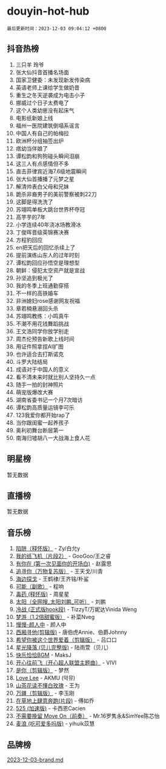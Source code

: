 # douyin-hot-hub

`最后更新时间：2023-12-03 09:04:12 +0800`

## 抖音热榜

1. 三只羊 玲爷
1. 张大仙抖音首播名场面
1. 国家卫健委：未发现新发传染病
1. 英语老师上课给学生做奶昔
1. 重生之冬天逆袭成为电击小子
1. 挪威过个日子太费电了
1. 这个人类幼崽没有起床气
1. 电影纸新娘上线
1. 福州一医院建筑倒塌系谣言
1. 中国人有自己的帕梅拉
1. 欧洲杯分组抽签出炉
1. 痞幼当伴娘了
1. 谭松韵和狗狗碰头瞬间泪崩
1. 这三人有点感情但不多
1. 直击菲律宾近海7.6级地震瞬间
1. 张大仙首播播了元梦之星
1. 解清帅表白父母和兄妹
1. 跪杀非裔男子的美前警察被刺22刀
1. 这脚是得洗洗了
1. 苏翊鸣单板大跳台世界杯夺冠
1. 高芋芋的7年
1. 小学连续40年浇冰场教滑冰
1. 丁俊晖晋级英锦赛决赛
1. 方程豹回应
1. en把天后的回忆杀续上了
1. 提前演练山东人的过年时刻
1. 谭松韵回应孙悟空是理想型
1. 朝鲜：侵犯太空资产就是宣战
1. 孙坚追到极光了
1. 我的冬季上班通勤穿搭
1. 不一样的高铁婚车
1. 非洲媳妇rose感谢网友祝福
1. 章若楠悬溺回头杀
1. 苏翊鸣教练：小鸣真牛
1. 不潮不用花钱舞蹈挑战
1. 王文浩同学你放学别走
1. 周杰伦预告新歌上线时间
1. 用证件照拿捏AI扩图
1. 也许适合去打斯诺克
1. 斗罗大陆结局
1. 成语对于中国人的意义
1. 看不清未来时就比别人坚持久一点
1. 随手一拍的封神照片
1. 萌宠版爆改大赛
1. 湖南省委书记一个月7次暗访
1. 谭松韵高质量运镜李可乐
1. 123我爱你都开始rap了
1. 当你跟闺蜜一起养孩子
1. 奥利初舞台断层第一
1. 南海归墟胡八一大战海上食人花

## 明星榜

暂无数据

## 直播榜

暂无数据

## 音乐榜

1. [陷阱（释怀版）](https://sf6-cdn-tos.douyinstatic.com/obj/tos-cn-ve-2774/oE8C21LeZrzKLDFfQYgMzx4GAIHageG5IzayY7) - Zy/白允y
1. [我的纸飞机（片段2）](https://sf6-cdn-tos.douyinstatic.com/obj/tos-cn-ve-2774/oM2ZrKcg2CD5AeRB2gkeXOFB1IxAGJdZPazYHf) - GooGoo/王之睿
1. [有你在 (第一次见面你的开场白)](https://sf6-cdn-tos.douyinstatic.com/obj/tos-cn-ve-2774/oAthrQ3ClJBfI57uBoFEgNDYtNCZ0TSYQQfxQ0) - 赵露思
1. [追寻你（万物复苏版）](https://sf3-cdn-tos.douyinstatic.com/obj/tos-cn-ve-2774/oYeAZJsbjIDit9APmBg8u6uDUQnHmoCf3gbo74) - 王天戈/川青
1. [海边探戈](https://sf3-cdn-tos.douyinstatic.com/obj/tos-cn-ve-2774/os9gE0VQCGqt6VQkZDyBBYvfSDY0QFe3vVmubn) - 王鹤棣/王齐铭/朴鲨
1. [可能（副歌）](https://sf6-cdn-tos.douyinstatic.com/obj/tos-cn-ve-2774/cde1731888894259b333569393c2fb51) - 程响
1. [毒药 (释怀版)](https://sf3-cdn-tos.douyinstatic.com/obj/tos-cn-ve-2774/oYILMEAzspdZBIzy4frJNB8ZHPHWAhiwowd4Ad) - 周星星
1. [太阳（全网搜_太阳刘鹏_可听）](https://sf3-cdn-tos.douyinstatic.com/obj/tos-cn-ve-2774/ogWbyIQnlBFImVbeDocRdCIYtBHlbJXgfZMvgz) - 刘鹏
1. [冷战 (正式版hook段)](https://sf3-cdn-tos.douyinstatic.com/obj/tos-cn-ve-2774/oMuEoiBasWApEMVDgNiI8VAByNmwo5J0pyf8Yx) - TizzyT/万妮达Vinida Weng
1. [梦游（1.2倍甜蜜版）](https://sf3-cdn-tos.douyinstatic.com/obj/tos-cn-ve-2774/o4gyAUm8hwufoEABmwVIiQtHsFuGzAEEWtNMzo) - 补菜Nveg
1. [慢慢-颜人中](https://sf3-cdn-tos.douyinstatic.com/obj/tos-cn-ve-2774/ocjHNfBXdBxQNC8ZGAeoLMFTUgtBg8bkExunDC) - 颜人中
1. [西厢寻他(剪辑版)](https://sf6-cdn-tos.douyinstatic.com/obj/tos-cn-ve-2774/oUsAVfAQKlRNxEv5qxvIB8o5qmIWUcXbzJKJhw) - 唐伯虎Annie、伯爵Johnny
1. [希望你被这个世界爱着（剪辑版）](https://sf3-cdn-tos.douyinstatic.com/obj/tos-cn-ve-2774/oo4H3BfEygN7l7bQaMBOZHCQ1eI4FqtED5skQ2) - 吕口口
1. [星光降落 (贝儿完整版)](https://sf6-cdn-tos.douyinstatic.com/obj/tos-cn-ve-2774/okwB9hAwyAtsFFkFBzAX1hOOfQuIoMNs0W2Mwr) - 陆雨萱（贝儿）
1. [快乐恰恰BGM](https://sf3-cdn-tos.douyinstatic.com/obj/tos-cn-ve-2774/07b173ca7d2f40f3ba0b97ac7fa3a44a) - MaksJ
1. [开心往前飞（开心超人联盟主题曲）](https://sf3-cdn-tos.douyinstatic.com/obj/tos-cn-ve-2774/9d8fb7c82cf1421fb93a9fe925275e0a) - VIVI
1. [是你（剪辑版）](https://sf3-cdn-tos.douyinstatic.com/obj/tos-cn-ve-2774/46019dae783c4c969944217fe1cfafc4) - 梦然
1. [Love Lee](https://sf3-cdn-tos.douyinstatic.com/obj/tos-cn-ve-2774/o05GbkJGbCBTdDnMtB0fwOYgkeZp23vrWQDQBS) - AKMU (악뮤)
1. [山茶花读不懂白玫瑰](https://sf3-cdn-tos.douyinstatic.com/obj/tos-cn-ve-2774/osfn8B7DktrRHEPJgPCfDbw7QDQEkwC16BxZg9) - 王为
1. [万疆（剪辑版）](https://sf3-cdn-tos.douyinstatic.com/obj/tos-cn-ve-2774/ooG7oVgFlDTelKCjCsTTobQvbdtj1BBQXnfZd8) - 李玉刚
1. [在草地上肆意奔跑(片段)](https://sf3-cdn-tos.douyinstatic.com/obj/tos-cn-ve-2774/8831d494742f45dabdfa8adb8b817259) - 傅如乔
1. [525 (加速版)](https://sf6-cdn-tos.douyinstatic.com/obj/tos-cn-ve-2774/oIfKCtqfDyP8Vc9FpAPgWMyezT6LnDT1abRwGg) - 卡西恩Cacien
1. [不需要挽留 Move On（前奏）](https://sf6-cdn-tos.douyinstatic.com/obj/tos-cn-ve-2774/ooCBhgCCkF4nExzQL9WZSUbitfA8IsDkgQIYhe) - Mr.16罗隽永&SimYee陈芯怡
1. [麦浪 (吃可爱多吗版)](https://sf6-cdn-tos.douyinstatic.com/obj/tos-cn-ve-2774/fb2bf2aaa2854aaa8ec0fcfabbee4bd8) - yihuik苡慧

## 品牌榜

[2023-12-03-brand.md](2023-12-03-brand.md)
